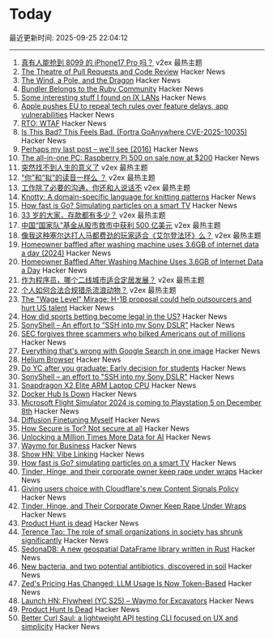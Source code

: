 # Today

最近更新时间: 2025-09-25 22:04:12

--- 
1. [真有人能抢到 8099 的 iPhone17 Pro 吗？](https://www.v2ex.com/t/1161730) v2ex 最热主题
2. [The Theatre of Pull Requests and Code Review](https://meks.quest/blogs/the-theatre-of-pull-requests-and-code-review) Hacker News
3. [The Wind, a Pole, and the Dragon](https://entropicthoughts.com/the-wind-a-pole-and-the-dragon) Hacker News
4. [Bundler Belongs to the Ruby Community](https://andre.arko.net/2025/09/25/bundler-belongs-to-the-ruby-community/) Hacker News
5. [Some interesting stuff I found on IX LANs](https://blog.benjojo.co.uk/post/ixp-bad-broadcast-packets-interesting) Hacker News
6. [Apple pushes EU to repeal tech rules over feature delays, app vulnerabilities](https://www.reuters.com/business/apple-urges-eu-regulators-take-closer-look-tech-rules-2025-09-25/) Hacker News
7. [RTO: WTAF](https://wordsrightman.beehiiv.com/p/rto-wtaf) Hacker News
8. [Is This Bad? This Feels Bad. (Fortra GoAnywhere CVE-2025-10035)](https://labs.watchtowr.com/is-this-bad-this-feels-bad-goanywhere-cve-2025-10035/) Hacker News
9. [Perhaps my last post – we'll see (2016)](http://itila.blogspot.com/2016/04/perhaps-my-last-post-well-see.html) Hacker News
10. [The all-in-one PC: Raspberry Pi 500 on sale now at $200](https://www.raspberrypi.com/news/the-ultimate-all-in-one-pc-raspberry-pi-500-plus-on-sale-now-at-200/) Hacker News
11. [突然找不到人生的意义了](https://www.v2ex.com/t/1161738) v2ex 最热主题
12. [“你”和“拟”的读音一样么 ？](https://www.v2ex.com/t/1161686) v2ex 最热主题
13. [工作除了必要的沟通，你还和人说话不](https://www.v2ex.com/t/1161665) v2ex 最热主题
14. [Knotty: A domain-specific language for knitting patterns](https://t0mpr1c3.github.io/knotty/index.html) Hacker News
15. [How fast is Go? Simulating particles on a smart TV](https://dgerrells.com/blog/how-fast-is-go-simulating-millions-of-particles-on-a-smart-tv) Hacker News
16. [33 岁的大家，存款都有多少？](https://www.v2ex.com/t/1161675) v2ex 最热主题
17. [中国“国家队”基金从股市救市中获利 500 亿美元](https://www.v2ex.com/t/1161657) v2ex 最热主题
18. [像我这种塞尔达打人马都费劲的玩家适合《艾尔登法环》么？](https://www.v2ex.com/t/1161654) v2ex 最热主题
19. [Homeowner baffled after washing machine uses 3.6GB of internet data a day (2024)](https://www.newsweek.com/homeowner-baffled-washing-machine-uses-3-6gb-internet-1862675) Hacker News
20. [Homeowner Baffled After Washing Machine Uses 3.6GB of Internet Data a Day](https://www.newsweek.com/homeowner-baffled-washing-machine-uses-3-6gb-internet-1862675) Hacker News
21. [作为程序员，哪个二线城市适合定居发展？](https://www.v2ex.com/t/1161661) v2ex 最热主题
22. [个人如何合法合规猎杀流浪动物？](https://www.v2ex.com/t/1161655) v2ex 最热主题
23. [The "Wage Level" Mirage: H-1B proposal could help outsourcers and hurt US talent](https://ifp.org/the-wage-level-mirage/) Hacker News
24. [How did sports betting become legal in the US?](https://shreyashariharan.substack.com/p/how-did-sports-betting-become-legal) Hacker News
25. [SonyShell – An effort to “SSH into my Sony DSLR”](https://github.com/goudvuur/sonyshell) Hacker News
26. [SEC forgives three scammers who bilked Americans out of millions](https://www.msn.com/en-us/money/companies/trump-s-sec-forgives-three-scammers-who-bilked-americans-out-of-millions-opinion/ar-AA1NeBPg) Hacker News
27. [Everything that's wrong with Google Search in one image](https://bitbytebit.substack.com/p/everything-thats-wrong-with-google) Hacker News
28. [Helium Browser](https://helium.computer/) Hacker News
29. [Do YC after you graduate: Early decision for students](https://www.ycombinator.com/early-decision) Hacker News
30. [SonyShell – an effort to "SSH into my Sony DSLR"](https://github.com/goudvuur/sonyshell) Hacker News
31. [Snapdragon X2 Elite ARM Laptop CPU](https://www.qualcomm.com/products/mobile/snapdragon/laptops-and-tablets/snapdragon-x2-elite) Hacker News
32. [Docker Hub Is Down](https://www.dockerstatus.com/pages/incident/533c6539221ae15e3f000031/68d47a2f93c09e05486d93a9) Hacker News
33. [Microsoft Flight Simulator 2024 is coming to Playstation 5 on December 8th](https://www.flightsimulator.com/microsoft-flight-simulator-2024-soars-onto-playstation-5/) Hacker News
34. [Diffusion Finetuning Myself](https://vassi.life/projects/diffinetune) Hacker News
35. [How Secure is Tor? Not secure at all](https://csam-bib.github.io/security/) Hacker News
36. [Unlocking a Million Times More Data for AI](https://ifp.org/unlocking-a-million-times-more-data-for-ai/) Hacker News
37. [Waymo for Business](https://waymo.com/blog/2025/09/waymo-for-business) Hacker News
38. [Show HN: Vibe Linking](https://vb.lk/) Hacker News
39. [How fast is Go? simulating particles on a smart TV](https://dgerrells.com/blog/how-fast-is-go-simulating-millions-of-particles-on-a-smart-tv) Hacker News
40. [Tinder, Hinge, and their corporate owner keep rape under wraps](https://themarkup.org/investigations/2025/02/13/dating-app-tinder-hinge-cover-up) Hacker News
41. [Giving users choice with Cloudflare's new Content Signals Policy](https://blog.cloudflare.com/content-signals-policy/) Hacker News
42. [Tinder, Hinge, and Their Corporate Owner Keep Rape Under Wraps](https://themarkup.org/investigations/2025/02/13/dating-app-tinder-hinge-cover-up) Hacker News
43. [Product Hunt is dead](https://sedimental.org/product_hunt_is_dead.html) Hacker News
44. [Terence Tao: The role of small organizations in society has shrunk significantly](https://mathstodon.xyz/@tao/115259943398316677) Hacker News
45. [SedonaDB: A new geospatial DataFrame library written in Rust](https://sedona.apache.org/latest/blog/2025/09/24/introducing-sedonadb-a-single-node-analytical-database-engine-with-geospatial-as-a-first-class-citizen/) Hacker News
46. [New bacteria, and two potential antibiotics, discovered in soil](https://www.rockefeller.edu/news/38239-hundreds-of-new-bacteria-and-two-potential-antibiotics-found-in-soil/) Hacker News
47. [Zed's Pricing Has Changed: LLM Usage Is Now Token-Based](https://zed.dev/blog/pricing-change-llm-usage-is-now-token-based) Hacker News
48. [Launch HN: Flywheel (YC S25) – Waymo for Excavators](https://news.ycombinator.com/item?id=45362914) Hacker News
49. [Product Hunt Is Dead](https://sedimental.org/product_hunt_is_dead.html) Hacker News
50. [Better Curl Saul: a lightweight API testing CLI focused on UX and simplicity](https://github.com/DeprecatedLuar/better-curl-saul) Hacker News

